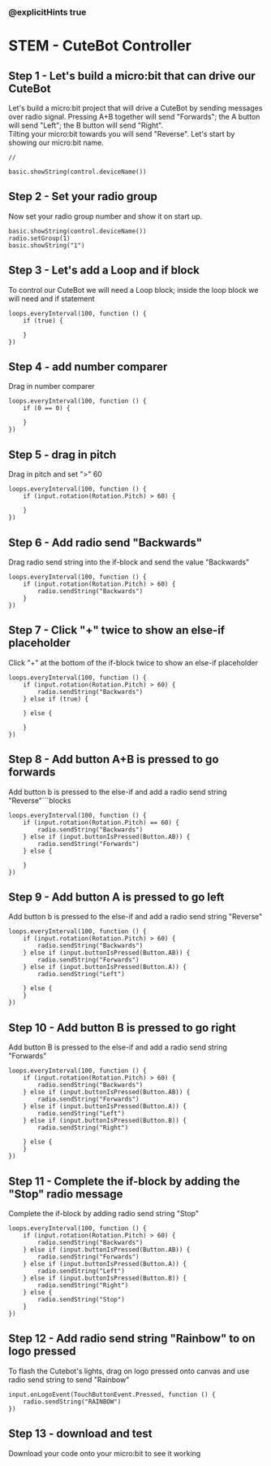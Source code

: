 
### @explicitHints true
# STEM - CuteBot Controller
## Step 1 - Let's build a micro:bit that can drive our CuteBot 
Let's build a micro:bit project that will drive a CuteBot by sending messages over radio signal. 
Pressing A+B together will send "Forwards"; the A button will send "Left"; the B button will send "Right".  
Tilting your micro:bit towards you will send "Reverse".
Let's start by showing our micro:bit name.
```template
//
```
```blocks
basic.showString(control.deviceName())
```
## Step 2 - Set your radio group
Now set your radio group number and show it on start up.
```blocks
basic.showString(control.deviceName())
radio.setGroup(1)
basic.showString("1")
```
## Step 3 - Let's add a Loop and if block
To control our CuteBot we will need a Loop block; inside the loop block we will need and if statement
```blocks
loops.everyInterval(100, function () {
    if (true) {
    	
    }
})
```
## Step 4 - add number comparer
Drag in number comparer 
```blocks
loops.everyInterval(100, function () {
    if (0 == 0) {
    	
    }
})
```
## Step 5 - drag in pitch
Drag in pitch and set ">" 60
```blocks
loops.everyInterval(100, function () {
    if (input.rotation(Rotation.Pitch) > 60) {
    	
    }
})
```
## Step 6 - Add radio send "Backwards"
Drag radio send string into the if-block and send the value "Backwards" 
```blocks
loops.everyInterval(100, function () {
    if (input.rotation(Rotation.Pitch) > 60) {
        radio.sendString("Backwards")    	
    }
})
```
## Step 7 - Click "+" twice to show an else-if placeholder
Click "+" at the bottom of the if-block twice to show an else-if placeholder 
```blocks
loops.everyInterval(100, function () {
    if (input.rotation(Rotation.Pitch) > 60) {
        radio.sendString("Backwards")
    } else if (true) {
    	
    } else {
    	
    }
})
```
## Step 8 - Add button A+B is pressed to go forwards 
Add button b is pressed to the else-if and add a radio send string "Reverse"```blocks
```blocks
loops.everyInterval(100, function () {
    if (input.rotation(Rotation.Pitch) == 60) {
        radio.sendString("Backwards")
    } else if (input.buttonIsPressed(Button.AB)) {
        radio.sendString("Forwards")
    } else {
    	
    }
})
```
## Step 9 - Add button A is pressed to go left 
Add button b is pressed to the else-if and add a radio send string "Reverse"
```blocks
loops.everyInterval(100, function () {
    if (input.rotation(Rotation.Pitch) > 60) {
        radio.sendString("Backwards")
    } else if (input.buttonIsPressed(Button.AB)) {
        radio.sendString("Forwards")
    } else if (input.buttonIsPressed(Button.A)) {
        radio.sendString("Left")
    
    } else {
    }
})
```
## Step 10 - Add button B is pressed to go right 
Add button B is pressed to the else-if and add a radio send string "Forwards"
```blocks
loops.everyInterval(100, function () {
    if (input.rotation(Rotation.Pitch) > 60) {
        radio.sendString("Backwards")
    } else if (input.buttonIsPressed(Button.AB)) {
        radio.sendString("Forwards")
    } else if (input.buttonIsPressed(Button.A)) {
        radio.sendString("Left")
    } else if (input.buttonIsPressed(Button.B)) {
        radio.sendString("Right")
    
    } else {
    }
})
```
## Step 11 - Complete the if-block by adding the "Stop" radio message 
Complete the if-block by adding radio send string "Stop" 
```blocks
loops.everyInterval(100, function () {
    if (input.rotation(Rotation.Pitch) > 60) {
        radio.sendString("Backwards")
    } else if (input.buttonIsPressed(Button.AB)) {
        radio.sendString("Forwards")
    } else if (input.buttonIsPressed(Button.A)) {
        radio.sendString("Left")
    } else if (input.buttonIsPressed(Button.B)) {
        radio.sendString("Right")
    } else {
        radio.sendString("Stop")
    }
})
```
## Step 12 - Add radio send string "Rainbow" to on logo pressed 
To flash the Cutebot's lights, drag on logo pressed onto canvas and use radio send string to send "Rainbow" 
```blocks
input.onLogoEvent(TouchButtonEvent.Pressed, function () {
    radio.sendString("RAINBOW")
})
```
## Step 13 - download and test
Download your code onto your micro:bit to see it working

<script src="https://makecode.com/gh-pages-embed.js"></script><script>makeCodeRender("{{ site.makecode.home_url }}", "{{ site.github.owner_name }}/{{ site.github.repository_name }}");</script>


